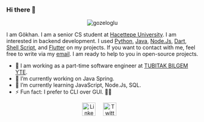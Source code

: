### Hi there 👋

<p align="center"> <img src="https://komarev.com/ghpvc/?username=gozeloglu" alt="gozeloglu" /> </p>

I am Gökhan. I am a senior CS student at [Hacettepe University](https://www.cs.hacettepe.edu.tr). I am interested in backend development. I used [Python](https://github.com/python), [Java](https://www.java.com/tr/download/), [Node.Js](https://github.com/nodejs), [Dart](https://github.com/dart-lang), [Shell Script](https://www.shellscript.sh/), and [Flutter](https://github.com/flutter/flutter) on my projects. If you want to contact with me, feel free to write via my [email](gozeloglu@gmail.com). I am ready to help to you in open-source projects.

- :dart: I am working as a part-time software engineer at [TUBITAK BILGEM YTE](https://github.com/tubitak-bilgem-yte). 
- 🔭 I’m currently working on Java Spring.
- 🌱 I’m currently learning JavaScript, Node.Js, SQL.
- ⚡ Fun fact: I prefer to CLI over GUI. :man_shrugging:
<!--- 🌱 I’m currently learning Shell Script.
- 🤔 I’m looking for help with blockchain and distributed systems..-->


<p align="center">
<a href="https://www.linkedin.com/in/gokhanozeloglu/"><img alt="LinkedIn" width="35" height="35" src="https://image.flaticon.com/icons/svg/174/174857.svg"></a>
&nbsp;&nbsp;&nbsp;
<a href="https://twitter.com/gozeloglu4835"><img alt="Twitter" width="35" height="35" src="https://image.flaticon.com/icons/svg/733/733579.svg"></a>
&nbsp;&nbsp;&nbsp;

<!--
**gozeloglu/gozeloglu** is a ✨ _special_ ✨ repository because its `README.md` (this file) appears on your GitHub profile.

Here are some ideas to get you started:

- 🔭 I’m currently working on ...
- 🌱 I’m currently learning ...
- 👯 I’m looking to collaborate on ...
- 🤔 I’m looking for help with ...
- 💬 Ask me about ...
- 📫 How to reach me: ...
- 😄 Pronouns: ...
- ⚡ Fun fact: ...
-->

